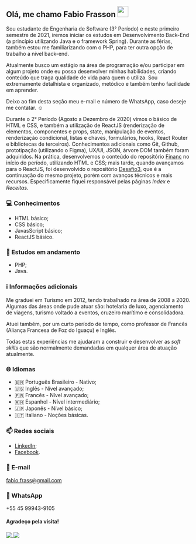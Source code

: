 ## Olá, me chamo Fabio Frasson <img src="https://raw.githubusercontent.com/MartinHeinz/MartinHeinz/master/wave.gif" width="30px">

Sou estudante de Engenharia de Software (3° Período) e neste primeiro semestre de 2021, iremos iniciar os estudos em Desenvolvimento Back-End (a princípio utilizando Java e o framework Spring). Durante as férias, também estou me familiarizando com o PHP, para ter outra opção de trabalho a nível back-end.

Atualmente busco um estágio na área de programação e/ou participar em algum projeto onde eu possa desenvolver minhas habilidades, criando conteúdo que traga qualidade de vida para quem o utiliza. Sou extremamente detalhista e organizado, metódico e também tenho facilidade em aprender.

Deixo ao fim desta seção meu e-mail e número de WhatsApp, caso deseje me contatar. ☺️

Durante o 2° Período (Agosto a Dezembro de 2020) vimos o básico de HTML e CSS, e também a utilização de ReactJS (renderização de elementos, componentes e props, state, manipulação de eventos, renderização condicional, listas e chaves, formulários, hooks, React Router e bibliotecas de terceiros). Conhecimentos adicionais como Git, Github, prototipação (utilizando o Figma), UX/UI, JSON, árvore DOM também foram adquiridos.
Na prática, desenvolvemos o conteúdo do repositório [Financ](https://github.com/fabiofrasson/financ) no início do período, utilizando HTML e CSS; mais tarde, quando avançamos para o ReactJS, foi desenvolvido o repositório [Desafio3](https://github.com/fabiofrasson/desafio3), que é a continuação do mesmo projeto, porém com avanços técnicos e mais recursos. Especificamente fiquei responsável pelas páginas <i>Index</i> e <i>Receitas</i>.

### 💻 Conhecimentos
- HTML básico;
- CSS básico;
- JavasScript básico;
- ReactJS básico.

### 📖 Estudos em andamento
- PHP;
- Java.

### ℹ️ Informações adicionais
Me graduei em Turismo em 2012, tendo trabalhado na área de 2008 a 2020. Algumas das áreas onde pude atuar são: hotelaria de luxo, agenciamento de viagens, turismo voltado a eventos, cruzeiro marítimo e consolidadora.

Atuei também, por um curto período de tempo, como professor de Francês (Aliança Francesa de Foz do Iguaçu) e Inglês.

Todas estas experiências me ajudaram a construir e desenvolver as <i>soft skills</i> que são normalmente demandadas em qualquer área de atuação atualmente.

### 🌐 Idiomas
- 🇧🇷 Português Brasileiro - Nativo;
- 🇺🇸 Inglês - Nível avançado;
- 🇫🇷 Francês - Nível avançado;
- 🇦🇷 Espanhol - Nível intermediário;
- 🇯🇵 Japonês - Nível básico;
- 🇮🇹 Italiano - Noções básicas.

### 📫 Redes sociais
- [LinkedIn](https://www.linkedin.com/in/fabiofrasson/);
- [Facebook](https://www.facebook.com/fabio.frasson2).

### 📧 E-mail
fabio.frass@gmail.com

### 📱 WhatsApp
+55 45 99943-9105


#### Agradeço pela visita!

<a href="https://github.com/fabiofrasson/github-readme-stats">
  <img align="center" src="https://github-readme-stats.vercel.app/api/top-langs/?username=fabiofrasson&theme=gotham&show_icons=true" />
</a>
<a href="https://github.com/fabiofrasson/github-readme-stats">
  <img align="center" src="https://github-readme-stats.vercel.app/api?username=fabiofrasson&theme=gotham&show_icons=true" />
</a>






<!--
**fabiofrasson/fabiofrasson** is a ✨ _special_ ✨ repository because its `README.md` (this file) appears on your GitHub profile.

Here are some ideas to get you started:

- 🔭 I’m currently working on ...
- 🌱 I’m currently learning ...
- 👯 I’m looking to collaborate on ...
- 🤔 I’m looking for help with ...
- 💬 Ask me about ...
- 📫 How to reach me: ...
- 😄 Pronouns: ...
- ⚡ Fun fact: ...
-->
